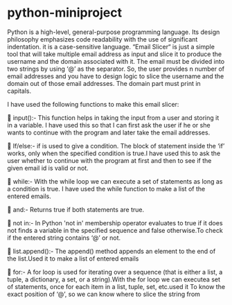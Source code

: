 # python-miniproject
Python is a high-level, general-purpose programming language. Its design philosophy emphasizes code readability with the use of significant indentation. it is a case-sensitive language.
“Email Slicer“ is just a simple tool that will take multiple email address as input and slice it to produce the username and the domain associated with it. The email must be divided into two strings by using ‘@’ as the separator. So, the user provides n number of email addresses and you have to design logic to slice the username and the domain out of those email addresses. The domain part must print in capitals.

I have used the following functions to make this email slicer:

 input():- This function helps in taking the input from a user and storing it in a variable. I have used this so that I can first ask the user if he or she wants to continue with the program and later take the email addresses.

 If/else:- if is used to give a condition. The block of statement inside the ‘if’ works, only when the specified condition is true.I have used this to ask the user whether to continue with the program at first and then to see if the given email id is valid or not.

 while:- With the while loop we can execute a set of statements as long as a condition is true. I have used the while function to make a list of the entered emails.

 and:- Returns true if both statements are true.

 not in:- In Python 'not in' membership operator evaluates to true if it does not finds a variable in the specified sequence and false otherwise.To check if the entered string contains ‘@’ or not.

 list.append():- The append() method appends an element to the end of the list.Used it to make a list of entered emails

 for:- A for loop is used for iterating over a sequence (that is either a list, a tuple, a dictionary, a set, or a string).With the for loop we can executea set of statements, once for each item in a list, tuple, set, etc.used it To know the exact position of ‘@’, so we can know where to slice the string from



